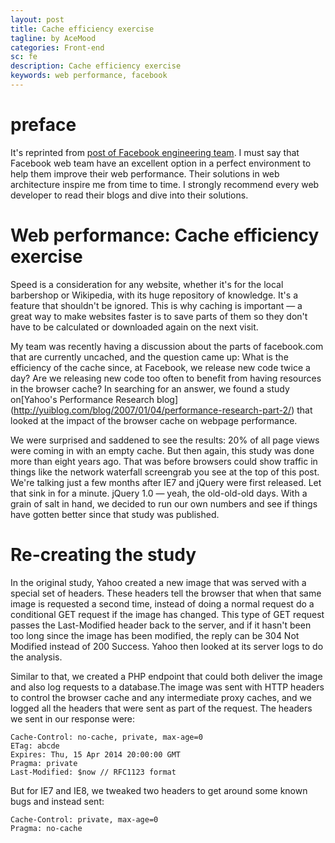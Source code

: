 ```yaml
---
layout: post
title: Cache efficiency exercise
tagline: by AceMood
categories: Front-end
sc: fe
description: Cache efficiency exercise
keywords: web performance, facebook
---
```


# preface

It's reprinted from [post of Facebook engineering team](https://code.facebook.com/posts/964122680272229/web-performance-cache-efficiency-exercise/). 
I must say that Facebook web team have an excellent option in a perfect environment to help them improve their web performance. Their solutions in web
architecture inspire me from time to time. I strongly recommend every web developer to read their blogs and dive into their solutions.

# Web performance: Cache efficiency exercise

Speed is a consideration for any website, whether it's for the local barbershop or Wikipedia, with its huge repository of knowledge. 
It's a feature that shouldn't be ignored. This is why caching is important — a great way to make websites faster is to save parts of 
them so they don't have to be calculated or downloaded again on the next visit.

My team was recently having a discussion about the parts of facebook.com that are currently uncached, and the question came up: 
What is the efficiency of the cache since, at Facebook, we release new code twice a day? Are we releasing new code too often to 
benefit from having resources in the browser cache? In searching for an answer, we found a study on[Yahoo's Performance Research blog]
(http://yuiblog.com/blog/2007/01/04/performance-research-part-2/) that looked at the impact of the browser cache on webpage performance.

We were surprised and saddened to see the results: 20% of all page views were coming in with an empty cache. But then again, 
this study was done more than eight years ago. That was before browsers could show traffic in things like the network waterfall 
screengrab you see at the top of this post. We're talking just a few months after IE7 and jQuery were first released. 
Let that sink in for a minute. jQuery 1.0 — yeah, the old-old-old days. With a grain of salt in hand, we decided to run our 
own numbers and see if things have gotten better since that study was published.

# Re-creating the study

In the original study, Yahoo created a new image that was served with a special set of headers. These headers tell the browser that when that same image is requested a second time, instead of doing a normal request do a conditional GET request if the image has changed. This type of GET request passes the Last-Modified header back to the server, and if it hasn't been too long since the image has been modified, the reply can be 304 Not Modified instead of 200 Success. Yahoo then looked at its server logs to do the analysis.

Similar to that, we created a PHP endpoint that could both deliver the image and also log requests to a database.The image was sent with HTTP headers to control the browser cache and any intermediate proxy caches, and we logged all the headers that were sent as part of the request. The headers we sent in our response were:

```
Cache-Control: no-cache, private, max-age=0
ETag: abcde
Expires: Thu, 15 Apr 2014 20:00:00 GMT
Pragma: private
Last-Modified: $now // RFC1123 format
```

But for IE7 and IE8, we tweaked two headers to get around some known bugs and instead sent:

```
Cache-Control: private, max-age=0
Pragma: no-cache
```

